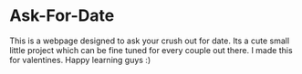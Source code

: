 # Ask-For-Date
This is a webpage designed to ask your crush out for date. Its a cute small little project which can be fine tuned for every couple out there. I made this for valentines. Happy learning guys :)
